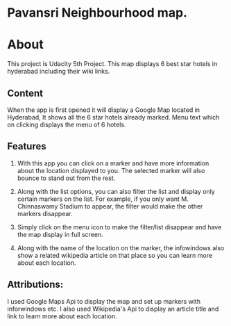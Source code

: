# Pavansri Neighbourhood map.
# About
This project is Udacity 5th Project. This map displays 6 best star hotels in hyderabad including their wiki links. 

## Content
When the app is first opened it will display a Google Map located in Hyderabad, It shows all the 6 star hotels already marked. Menu text which on clicking displays the menu of 6 hotels.

## Features
1) With this app you can click on a marker and have more information about the location displayed to you. The selected marker will also bounce to stand out from the rest.

2) Along with the list options, you can also filter the list and display only certain markers on the list. For example, if you only want M. Chinnaswamy Stadium to appear, the filter would make the other markers disappear.

3) Simply click on the menu icon to make the filter/list disappear and have the map display in full screen.

4) Along with the name of the location on the marker, the infowindows also show a related wikipedia article on that place so you can learn more about each location.

## Attributions:
I used Google Maps Api to display the map and set up markers with inforwindows etc.
I also used Wikipedia's Api to display an article title and link to learn more about each location.
